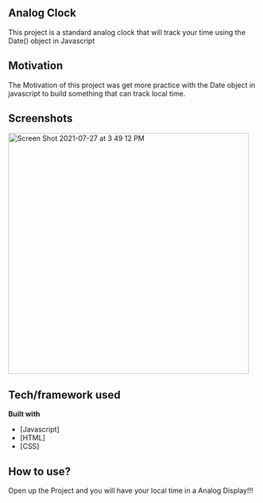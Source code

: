 ## Analog Clock
This project is a standard analog clock that will track your time using the Date() object in Javascript
## Motivation
The Motivation of this project was get more practice with the Date object in javascript to build something that can track local time.
## Screenshots
<img width="484" alt="Screen Shot 2021-07-27 at 3 49 12 PM" src="https://user-images.githubusercontent.com/67336625/127218407-5698f4fa-3aa6-438a-909c-3819d1907282.png">


## Tech/framework used

<b>Built with</b>
- [Javascript]
- [HTML]
- [CSS]

## How to use?
Open up the Project and you will have your local time in a Analog Display!!!
